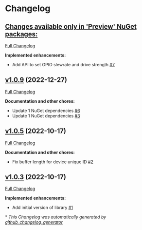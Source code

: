 # Changelog

## [**Changes available only in 'Preview' NuGet packages:**](https://github.com/nanoframework/nanoFramework.Hardware.GiantGecko/tree/HEAD)

[Full Changelog](https://github.com/nanoframework/nanoFramework.Hardware.GiantGecko/compare/v1.0.9...HEAD)

**Implemented enhancements:**

- Add API to set GPIO slewrate and drive strength [\#7](https://github.com/nanoframework/nanoFramework.Hardware.GiantGecko/pull/7)

## [v1.0.9](https://github.com/nanoframework/nanoFramework.Hardware.GiantGecko/tree/v1.0.9) (2022-12-27)

[Full Changelog](https://github.com/nanoframework/nanoFramework.Hardware.GiantGecko/compare/v1.0.5...v1.0.9)

**Documentation and other chores:**

- Update 1 NuGet dependencies [\#6](https://github.com/nanoframework/nanoFramework.Hardware.GiantGecko/pull/6)
- Update 1 NuGet dependencies [\#3](https://github.com/nanoframework/nanoFramework.Hardware.GiantGecko/pull/3)

## [v1.0.5](https://github.com/nanoframework/nanoFramework.Hardware.GiantGecko/tree/v1.0.5) (2022-10-17)

[Full Changelog](https://github.com/nanoframework/nanoFramework.Hardware.GiantGecko/compare/v1.0.3...v1.0.5)

**Documentation and other chores:**

- Fix buffer length for device unique ID [\#2](https://github.com/nanoframework/nanoFramework.Hardware.GiantGecko/pull/2)

## [v1.0.3](https://github.com/nanoframework/nanoFramework.Hardware.GiantGecko/tree/v1.0.3) (2022-10-17)

[Full Changelog](https://github.com/nanoframework/nanoFramework.Hardware.GiantGecko/compare/4623f5de96220362484a8c1a59bc2c0b184817ff...v1.0.3)

**Implemented enhancements:**

- Add initial version of library [\#1](https://github.com/nanoframework/nanoFramework.Hardware.GiantGecko/pull/1)



\* *This Changelog was automatically generated by [github_changelog_generator](https://github.com/github-changelog-generator/github-changelog-generator)*
